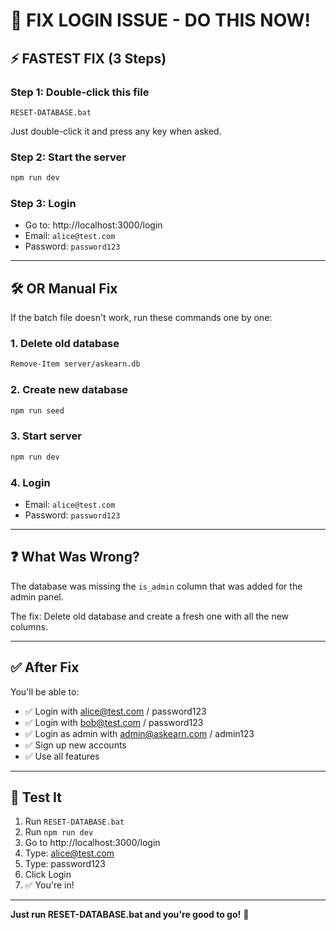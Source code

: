 # 🔧 FIX LOGIN ISSUE - DO THIS NOW!

## ⚡ FASTEST FIX (3 Steps)

### Step 1: Double-click this file
```
RESET-DATABASE.bat
```
Just double-click it and press any key when asked.

### Step 2: Start the server
```bash
npm run dev
```

### Step 3: Login
- Go to: http://localhost:3000/login
- Email: `alice@test.com`
- Password: `password123`

---

## 🛠️ OR Manual Fix

If the batch file doesn't work, run these commands one by one:

### 1. Delete old database
```bash
Remove-Item server/askearn.db
```

### 2. Create new database
```bash
npm run seed
```

### 3. Start server
```bash
npm run dev
```

### 4. Login
- Email: `alice@test.com`
- Password: `password123`

---

## ❓ What Was Wrong?

The database was missing the `is_admin` column that was added for the admin panel. 

The fix: Delete old database and create a fresh one with all the new columns.

---

## ✅ After Fix

You'll be able to:
- ✅ Login with alice@test.com / password123
- ✅ Login with bob@test.com / password123
- ✅ Login as admin with admin@askearn.com / admin123
- ✅ Sign up new accounts
- ✅ Use all features

---

## 🎯 Test It

1. Run `RESET-DATABASE.bat`
2. Run `npm run dev`
3. Go to http://localhost:3000/login
4. Type: alice@test.com
5. Type: password123
6. Click Login
7. ✅ You're in!

---

**Just run RESET-DATABASE.bat and you're good to go!** 🚀
